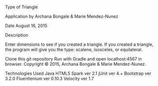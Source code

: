 Type of Triangle

Application by Archana Bongale & Marie Mendez-Nunez

Date August 16, 2015

Description

Enter dimensions to see if you created a triangle.  If you created a triangle, the program will give you the type: scalene, isosceles, or equilateral.


Clone this git repository Run with Gradle and open localhost:4567 in browser. Copyright © 2015, Archana Bongale & Marie Mendez-Nunez.

Technologies Used Java HTML5 Spark ver 2.1 jUnit ver 4.+ Bootstrap ver 3.2.0 Fluentlenium ver 0.10.3 Velocity ver 1.7
